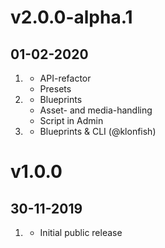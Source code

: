 # v2.0.0-alpha.1
## 01-02-2020

1. [](#new)
   - API-refactor
   - Presets
2. [](#improved)
   - Blueprints
   - Asset- and media-handling
   - Script in Admin
3. [](#bugfix)
   - Blueprints & CLI (@klonfish)

# v1.0.0
## 30-11-2019

1. [](#new)
   - Initial public release
